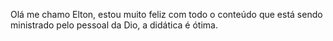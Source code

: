 Olá me chamo Elton, estou muito feliz com todo o conteúdo que está sendo ministrado pelo pessoal da Dio, a didática é ótima.
